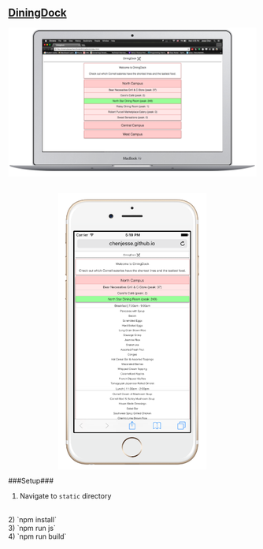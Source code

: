 ## <a href=http://chenjesse.github.io/DiningDock/>DiningDock </a>

<img src=screenshots/desktop-ss.png>
<br><br>
<p align=center>
<img src=screenshots/mobile-ss.png width=300 height=560 align=center>
</p>


###Setup###
1) Navigate to `static` directory
<br>
2) `npm install`
<br>
3) `npm run js`
<br>
4) `npm run build`
